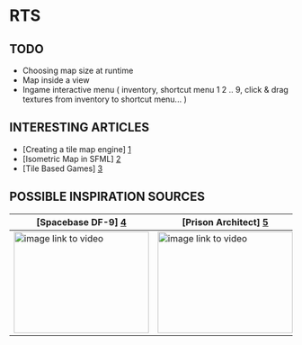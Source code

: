 RTS
===

TODO
---
- Choosing map size at runtime
- Map inside a view
- Ingame interactive menu ( inventory, shortcut menu 1 2 .. 9, click & drag textures from inventory to shortcut menu... )

INTERESTING ARTICLES
---
* [Creating a tile map engine] [1]
* [Isometric Map in SFML] [2]
* [Tile Based Games] [3]

[1]: http://gamedevelopment.tutsplus.com/tutorials/an-introduction-to-creating-a-tile-map-engine--gamedev-10900 "http://gamedevelopment.tutsplus.com/tutorials/an-introduction-to-creating-a-tile-map-engine--gamedev-10900"
[2]: http://www.gamedev.net/blog/33/entry-2250273-isometric-map-in-sfml/ "http://www.gamedev.net/blog/33/entry-2250273-isometric-map-in-sfml/"
[3]: http://www.tonypa.pri.ee/tbw/start.html "http://www.tonypa.pri.ee/tbw/start.html"

POSSIBLE INSPIRATION SOURCES
---

[Spacebase DF-9] [4] | [Prison Architect] [5] | [RimWorld] [6]
--- | --- | ---
<a href="http://www.youtube.com/watch?feature=player_embedded&v=oYxVYN1vMfQ" target="_blank"><img src="http://img.youtube.com/vi/oYxVYN1vMfQ/0.jpg" alt="image link to video" width="240" height="180" border="0" /></a> | <a href="http://www.youtube.com/watch?feature=player_embedded&v=OmKfE8vaa6U" target="_blank"><img src="http://img.youtube.com/vi/OmKfE8vaa6U/0.jpg" alt="image link to video" width="240" height="180" border="0" /></a> | <a href="http://www.youtube.com/watch?feature=player_embedded&v=JPDVtIOPUm4" target="_blank"><img src="http://img.youtube.com/vi/JPDVtIOPUm4/0.jpg" alt="image link to video" width="240" height="180" border="0" /></a>

[4]: http://spacebasedf9.com/ "http://spacebasedf9.com/"
[5]: http://www.introversion.co.uk/prisonarchitect/ "http://www.introversion.co.uk/prisonarchitect/"
[6]: http://rimworldgame.com/ "http://rimworldgame.com/"
